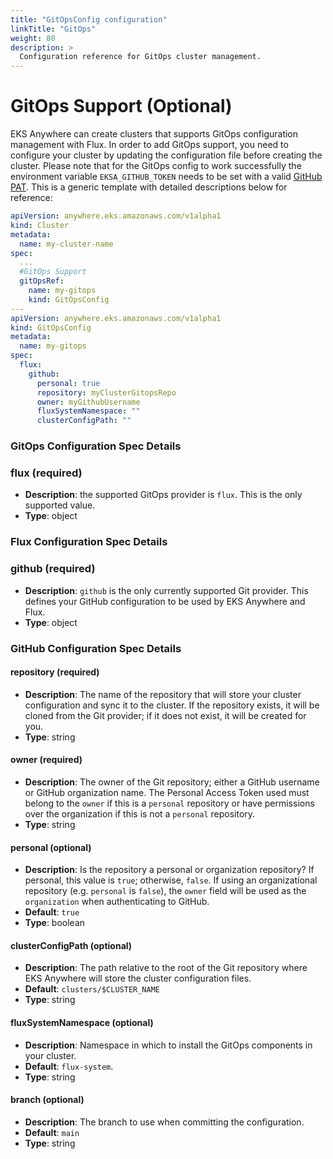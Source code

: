 ```yaml
---
title: "GitOpsConfig configuration"
linkTitle: "GitOps"
weight: 80
description: >
  Configuration reference for GitOps cluster management.
---
```


# GitOps Support (Optional)
EKS Anywhere can create clusters that supports GitOps configuration management with Flux. 
In order to add GitOps support, you need to configure your cluster by updating the configuration file before creating the cluster. 
Please note that for the GitOps config to work successfully the environment variable `EKSA_GITHUB_TOKEN` needs to be set with a valid [GitHub PAT](https://github.com/settings/tokens/new). This is a generic template with detailed descriptions below for reference:
```yaml
apiVersion: anywhere.eks.amazonaws.com/v1alpha1
kind: Cluster
metadata:
  name: my-cluster-name
spec:
  ...
  #GitOps Support
  gitOpsRef:
    name: my-gitops
    kind: GitOpsConfig
---
apiVersion: anywhere.eks.amazonaws.com/v1alpha1
kind: GitOpsConfig
metadata:
  name: my-gitops
spec:
  flux:
    github:
      personal: true
      repository: myClusterGitopsRepo
      owner: myGithubUsername
      fluxSystemNamespace: ""
      clusterConfigPath: ""
```

### GitOps Configuration Spec Details
### __flux__ (required)
* __Description__: the supported GitOps provider is `flux`.
  This is the only supported value.
* __Type__: object

### Flux Configuration Spec Details
### __github__ (required)
* __Description__: `github` is the only currently supported Git provider.
  This defines your GitHub configuration to be used by EKS Anywhere and Flux.
* __Type__: object

### GitHub Configuration Spec Details
#### __repository__ (required)
* __Description__: The name of the repository that will store your cluster configuration and sync it to the cluster.
  If the repository exists, it will be cloned from the Git provider; if it does not exist, it will be created for you.
* __Type__: string

#### __owner__ (required)
* __Description__: The owner of the Git repository; either a GitHub username or GitHub organization name.
  The Personal Access Token used must belong to the `owner` if this is a `personal` repository or have permissions over the organization if this is not a `personal` repository.
* __Type__: string

#### __personal__ (optional)
* __Description__: Is the repository a personal or organization repository?
  If personal, this value is `true`; otherwise, `false`.
  If using an organizational repository (e.g. `personal` is `false`), the `owner` field will be used as the `organization` when authenticating to GitHub.
* __Default__: `true`
* __Type__: boolean

#### __clusterConfigPath__ (optional)
* __Description__: The path relative to the root of the Git repository where EKS Anywhere will store the cluster configuration files.
* __Default__: `clusters/$CLUSTER_NAME`
* __Type__: string

#### __fluxSystemNamespace__ (optional)
* __Description__: Namespace in which to install the GitOps components in your cluster.
* __Default__: `flux-system`.
* __Type__: string

#### __branch__ (optional)
* __Description__: The branch to use when committing the configuration.
* __Default__: `main`
* __Type__: string
